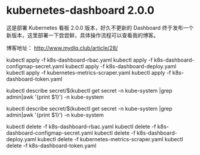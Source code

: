 # kubernetes-dashboard 2.0.0

这是部署 Kubernetes 看板 2.0.0 版本，好久不更新的 Dashboard 终于发布一个新版本，这里部署一下尝尝鲜，具体操作流程可以查看我的博客。

博客地址： http://www.mydlq.club/article/28/




kubectl apply -f k8s-dashboard-rbac.yaml
kubectl apply -f k8s-dashboard-configmap-secret.yaml
kubectl apply -f k8s-dashboard-deploy.yaml
kubectl apply -f kubernetes-metrics-scraper.yaml
kubectl apply -f k8s-dashboard-token.yaml


kubectl describe secret/$(kubectl get secret -n kube-system |grep admin|awk '{print $1}') -n kube-system

kubectl describe secret/$(kubectl get secret -n kube-system |grep admin|awk '{print $1}') -n kube-system

kubectl delete -f k8s-dashboard-rbac.yaml
kubectl delete -f k8s-dashboard-configmap-secret.yaml
kubectl delete -f k8s-dashboard-deploy.yaml
kubectl delete -f kubernetes-metrics-scraper.yaml
kubectl delete -f k8s-dashboard-token.yaml
